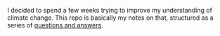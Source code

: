 I decided to spend a few weeks trying to improve my understanding of climate change. This repo is basically my notes on that, structured as a series of [questions and answers](https://github.com/aboodman/climate/issues).
